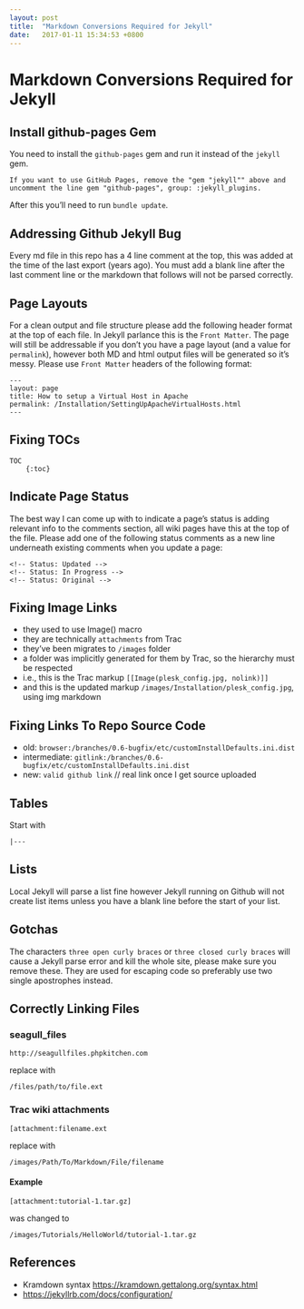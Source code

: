 ```yaml
---
layout: post
title:  "Markdown Conversions Required for Jekyll"
date:   2017-01-11 15:34:53 +0800
---
```

# Markdown Conversions Required for Jekyll

## Install github-pages Gem
You need to install the `github-pages` gem and run it instead of the `jekyll` gem.

	If you want to use GitHub Pages, remove the "gem "jekyll"" above and
	uncomment the line gem "github-pages", group: :jekyll_plugins.

After this you’ll need to run `bundle update`.

## Addressing Github Jekyll Bug
Every md file in this repo has a 4 line comment at the top, this was added at the time of the last export (years ago).  You must add a blank line after the last comment line or the markdown that follows will not be parsed correctly.

## Page Layouts
For a clean output and file structure please add the following header format at the top of each file.  In Jekyll parlance this is the `Front Matter`.  The page will still be addressable if you don’t you have a page layout (and a value for `permalink`), however both MD and html output files will be generated so it’s messy.  Please use `Front Matter` headers of the following format:

	---
	layout: page
	title: How to setup a Virtual Host in Apache
	permalink: /Installation/SettingUpApacheVirtualHosts.html
	---

## Fixing TOCs
	TOC
		{:toc}

## Indicate Page Status
The best way I can come up with to indicate a page’s status is adding relevant info to the comments section, all wiki pages have this at the top of the file.  Please add one of the following status comments as a new line underneath existing comments when you update a page:

	<!-- Status: Updated -->
	<!-- Status: In Progress -->
	<!-- Status: Original -->

## Fixing Image Links

- they used to use Image() macro
- they are technically `attachments` from Trac
- they’ve been migrates to `/images` folder
- a folder was implicitly generated for them by Trac, so the hierarchy must be respected
- i.e., this is the Trac markup `[[Image(plesk_config.jpg, nolink)]]`
- and this is the updated markup `/images/Installation/plesk_config.jpg`, using img markdown


## Fixing Links To Repo Source Code

- old: `browser:/branches/0.6-bugfix/etc/customInstallDefaults.ini.dist`
- intermediate: `gitlink:/branches/0.6-bugfix/etc/customInstallDefaults.ini.dist`
- new: `valid github link` // real link once I get source uploaded

## Tables
Start with

	|---

## Lists
Local Jekyll will parse a list fine however Jekyll running on Github will not create list items unless you have a blank line before the start of your list.

## Gotchas
The characters `three open curly braces` or `three closed curly braces` will cause a Jekyll parse error and kill the whole site, please make sure you remove these. They are used for escaping code so preferably use two single apostrophes instead.

## Correctly Linking Files

### seagull_files
	http://seagullfiles.phpkitchen.com

replace with 

	/files/path/to/file.ext

### Trac wiki attachments
	[attachment:filename.ext

replace with 

	/images/Path/To/Markdown/File/filename

#### Example

	[attachment:tutorial-1.tar.gz]

was changed to

	/images/Tutorials/HelloWorld/tutorial-1.tar.gz

## References
- Kramdown syntax https://kramdown.gettalong.org/syntax.html
- https://jekyllrb.com/docs/configuration/
